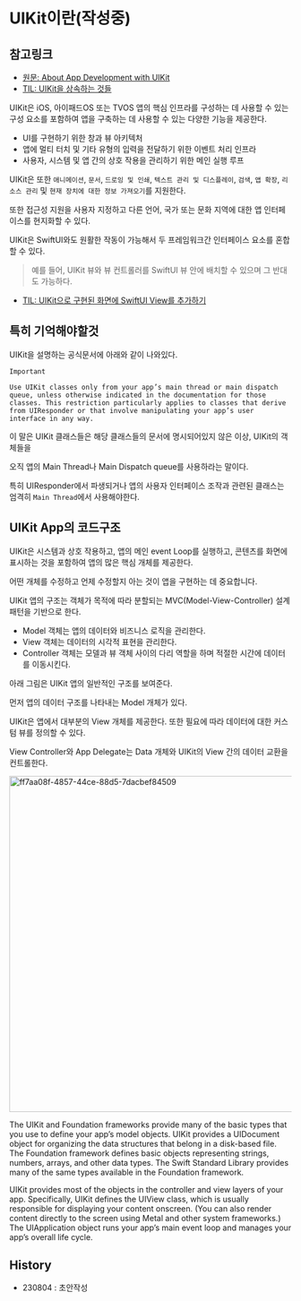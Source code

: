 # UIKit이란(작성중)

## 참고링크
- [원문: About App Development with UIKit](https://developer.apple.com/documentation/uikit/about_app_development_with_uikit#2928569)
- [TIL: UIKit을 상속하는 것들](https://github.com/isGeekCode/TIL/blob/main/iOS-Hierachy/IOS_Hierachy_UIKit.md)

UIKit은 iOS, 아이패드OS 또는 TVOS 앱의 핵심 인프라를 구성하는 데 사용할 수 있는 구성 요소를 포함하여 앱을 구축하는 데 사용할 수 있는 다양한 기능을 제공한다.  

- UI를 구현하기 위한 창과 뷰 아키텍처
- 앱에 멀티 터치 및 기타 유형의 입력을 전달하기 위한 이벤트 처리 인프라
- 사용자, 시스템 및 앱 간의 상호 작용을 관리하기 위한 메인 실행 루프   

UIKit은 또한 `애니메이션`, `문서`, `드로잉 및 인쇄`, `텍스트 관리 및 디스플레이`, `검색`, `앱 확장`, `리소스 관리` 및 `현재 장치에 대한 정보 가져오기`를 지원한다.  

또한 접근성 지원을 사용자 지정하고 다른 언어, 국가 또는 문화 지역에 대한 앱 인터페이스를 현지화할 수 있다.  

UIKit은 SwiftUI와도 원활한 작동이 가능해서 두 프레임워크간 인터페이스 요소를 혼합할 수 있다.

> 예를 들어, UIKit 뷰와 뷰 컨트롤러를 SwiftUI 뷰 안에 배치할 수 있으며 그 반대도 가능하다.
- [TIL: UIKit으로 구현된 화면에 SwiftUI View를 추가하기](https://github.com/isGeekCode/TIL/blob/main/iOS-SwiftUI_UIKit/PreviewProvider_UIHostingController.md)
 

## 특히 기억해야할것
UIKit을 설명하는 공식문서에 아래와 같이 나와있다.
```
Important

Use UIKit classes only from your app’s main thread or main dispatch queue, unless otherwise indicated in the documentation for those classes. This restriction particularly applies to classes that derive from UIResponder or that involve manipulating your app’s user interface in any way.
```

이 말은 UIKit 클래스들은 해당 클래스들의 문서에 명시되어있지 않은 이상, UIKit의 객체들을

오직 앱의 Main Thread나 Main Dispatch queue를 사용하라는 말이다. 

특히 UIResponder에서 파생되거나 앱의 사용자 인터페이스 조작과 관련된 클래스는 엄격히 `Main Thread`에서 사용해야한다. 



## UIKit App의 코드구조

UIKit은 시스템과 상호 작용하고, 앱의 메인 event Loop를 실행하고, 콘텐츠를 화면에 표시하는 것을 포함하여 앱의 많은 핵심 개체를 제공한다. 

어떤 개체를 수정하고 언제 수정할지 아는 것이 앱을 구현하는 데 중요합니다.

UIKit 앱의 구조는 객체가 목적에 따라 분할되는 MVC(Model-View-Controller) 설계 패턴을 기반으로 한다.

- Model 객체는 앱의 데이터와 비즈니스 로직을 관리한다.
- View 객체는 데이터의 시각적 표현을 관리한다.
- Controller 객체는 모델과 뷰 객체 사이의 다리 역할을 하며 적절한 시간에 데이터를 이동시킨다.


아래 그림은 UIKit 앱의 일반적인 구조를 보여준다.

먼저 앱의 데이터 구조를 나타내는 Model 개체가 있다. 

UIKit은 앱에서 대부분의 View 개체를 제공한다. 또한 필요에 따라 데이터에 대한 커스텀 뷰를 정의할 수 있다. 

View Controller와 App Delegate는 Data 개체와 UIKit의 View 간의 데이터 교환을 컨트롤한다.

<img width="600" alt="ff7aa08f-4857-44ce-88d5-7dacbef84509" src="https://github.com/isGeekCode/TIL/assets/76529148/5aa35569-cf50-45e9-9764-ed9801d64053">

The UIKit and Foundation frameworks provide many of the basic types that you use to define your app’s model objects. UIKit provides a UIDocument object for organizing the data structures that belong in a disk-based file. The Foundation framework defines basic objects representing strings, numbers, arrays, and other data types. The Swift Standard Library provides many of the same types available in the Foundation framework.

UIKit provides most of the objects in the controller and view layers of your app. Specifically, UIKit defines the UIView class, which is usually responsible for displaying your content onscreen. (You can also render content directly to the screen using Metal and other system frameworks.) The UIApplication object runs your app’s main event loop and manages your app’s overall life cycle.



## History
- 230804 : 초안작성
